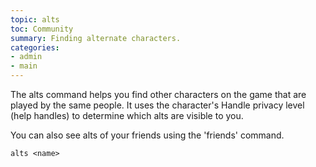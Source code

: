 ```yaml
---
topic: alts
toc: Community
summary: Finding alternate characters.
categories:
- admin
- main
---
```

The alts command helps you find other characters on the game that are played by the same people.  It uses the character's Handle privacy level (help handles) to determine which alts are visible to you.

You can also see alts of your friends using the 'friends' command.

    alts <name>
